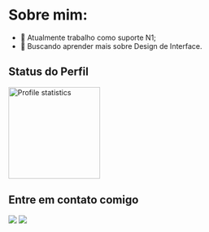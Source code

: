 # Sobre mim:
- 🏢 Atualmente trabalho como suporte N1;
- 🌱 Buscando aprender mais sobre Design de Interface.

<h2> Status do Perfil </h2>
<div align="left"> 
  <a href="https://github.com/MatheusParizotto">
  <img src="https://github-profile-summary-cards.vercel.app/api/cards/stats?username=MatheusParizotto&layout=compact&hide_border=true&theme=dracula" alt="Profile statistics" height="180em"></a>
</div>
    
 <h2> Entre em contato comigo </h2>
<div> 
  <a href = "mailto:matheusparizotto29@gmail.com"><img src="https://img.shields.io/badge/-Gmail-%23333?style=for-the-badge&logo=gmail&logoColor=white" target="_blank"></a>
  <a href="https://www.linkedin.com/in/matheusparizottoreisdasilva/" target="_blank"><img src="https://img.shields.io/badge/-LinkedIn-%230077B5?style=for-the-badge&logo=linkedin&logoColor=white" target="_blank"></a> 
</div>
